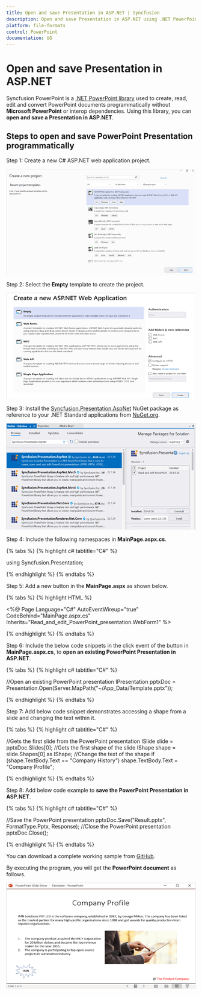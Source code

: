 ```yaml
---
title: Open and save Presentation in ASP.NET | Syncfusion
description: Open and save Presentation in ASP.NET using .NET PowerPoint library (Presentation) without Microsoft PowerPoint or interop dependencies.
platform: file-formats
control: PowerPoint
documentation: UG
---
```


# Open and save Presentation in ASP.NET

Syncfusion PowerPoint is a [.NET PowerPoint library](https://www.syncfusion.com/document-processing/powerpoint-framework/net) used to create, read, edit and convert PowerPoint documents programmatically without **Microsoft PowerPoint** or interop dependencies. Using this library, you can **open and save a Presentation in ASP.NET**.

## Steps to open and save PowerPoint Presentation programmatically

Step 1: Create a new C# ASP.NET web application project.

![Create ASP.NET Web project](Workingwith_Web/Project-Open-and-Save.png)

Step 2: Select the **Empty** template to create the project.

![Select Web Forms template](Workingwith_Web/Empty-Open-and-Save.png)

Step 3: Install the [Syncfusion.Presentation.AspNet](https://www.nuget.org/packages/Syncfusion.Presentation.AspNet/) NuGet package as reference to your .NET Standard applications from [NuGet.org](https://www.nuget.org/).

![Install Syncfusion.Presentation.AspNet Nuget package](Workingwith_Web/Nuget-Open-and-Save.png)

Step 4: Include the following namespaces in **MainPage.aspx.cs**.

{% tabs %}
{% highlight c# tabtitle="C#" %}

using Syncfusion.Presentation;

{% endhighlight %}
{% endtabs %}

Step 5: Add a new button in the **MainPage.aspx** as shown below.

{% tabs %}
{% highlight HTML %}

<%@ Page Language="C#" AutoEventWireup="true" CodeBehind="MainPage.aspx.cs" Inherits="Read_and_edit_PowerPoint_presentation.WebForm1" %>
<!DOCTYPE html>
<html xmlns="http://www.w3.org/1999/xhtml">
<head runat="server">
<title></title>
</head>
<body>
    <form id="form1" runat="server">
        <div>
       <asp:Button ID="Button1" runat="server" Text="Read and Edit PowerPoint" OnClick="OnButtonClicked" />
       </div>
    </form>
</body>
</html>

{% endhighlight %}
{% endtabs %}

Step 6: Include the below code snippets in the click event of the button in **MainPage.aspx.cs**, to **open an existing PowerPoint Presentation in ASP.NET**.

{% tabs %}
{% highlight c# tabtitle="C#" %}

//Open an existing PowerPoint presentation
IPresentation pptxDoc = Presentation.Open(Server.MapPath("~/App_Data/Template.pptx"));

{% endhighlight %}
{% endtabs %}

Step 7: Add below code snippet demonstrates accessing a shape from a slide and changing the text within it.

{% tabs %}
{% highlight c# tabtitle="C#" %}

//Gets the first slide from the PowerPoint presentation
ISlide slide = pptxDoc.Slides[0];
//Gets the first shape of the slide
IShape shape = slide.Shapes[0] as IShape;
//Change the text of the shape
if (shape.TextBody.Text == "Company History")
    shape.TextBody.Text = "Company Profile";

{% endhighlight %}
{% endtabs %}

Step 8: Add below code example to **save the PowerPoint Presentation in ASP.NET**.

{% tabs %}
{% highlight c# tabtitle="C#" %}

//Save the PowerPoint presentation
pptxDoc.Save("Result.pptx", FormatType.Pptx, Response);
//Close the PowerPoint presentation
pptxDoc.Close();

{% endhighlight %}
{% endtabs %}

You can download a complete working sample from [GitHub](https://github.com/SyncfusionExamples/PowerPoint-Examples/tree/master/Read-and-save-PowerPoint-presentation/Open-and-save-PowerPoint/ASP.NET).

By executing the program, you will get the **PowerPoint document** as follows.

![ASP.Net output PowerPoint document](Workingwith_Core/Open-and-Save-output-image.png)